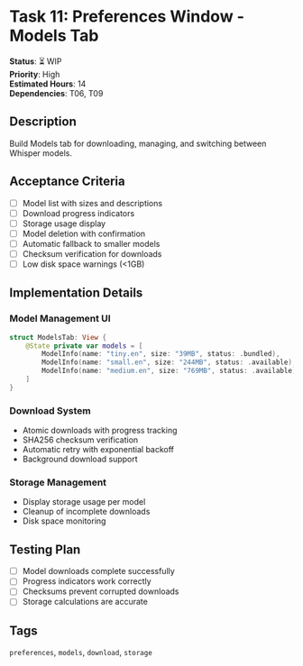 # Task 11: Preferences Window - Models Tab

**Status**: ⏳ WIP  
**Priority**: High  
**Estimated Hours**: 14  
**Dependencies**: T06, T09  

## Description

Build Models tab for downloading, managing, and switching between Whisper models.

## Acceptance Criteria

- [ ] Model list with sizes and descriptions
- [ ] Download progress indicators
- [ ] Storage usage display
- [ ] Model deletion with confirmation
- [ ] Automatic fallback to smaller models
- [ ] Checksum verification for downloads
- [ ] Low disk space warnings (<1GB)

## Implementation Details

### Model Management UI
```swift
struct ModelsTab: View {
    @State private var models = [
        ModelInfo(name: "tiny.en", size: "39MB", status: .bundled),
        ModelInfo(name: "small.en", size: "244MB", status: .available),
        ModelInfo(name: "medium.en", size: "769MB", status: .available)
    ]
}
```

### Download System
- Atomic downloads with progress tracking
- SHA256 checksum verification
- Automatic retry with exponential backoff
- Background download support

### Storage Management
- Display storage usage per model
- Cleanup of incomplete downloads
- Disk space monitoring

## Testing Plan

- [ ] Model downloads complete successfully
- [ ] Progress indicators work correctly
- [ ] Checksums prevent corrupted downloads
- [ ] Storage calculations are accurate

## Tags
`preferences`, `models`, `download`, `storage`